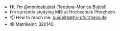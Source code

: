 -  Hi, I’m @monicabujdei (Teodora-Monica Bujdei)
- I’m currently studying MIS at Hochschule Pforzheim 
- 📫 How to reach me: bujdeite@hs-pforzheim.de
- 😄 Matrikelnr: 320140
